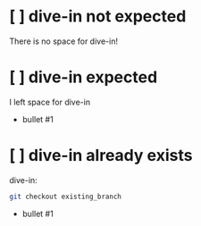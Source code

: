 # [ ] dive-in not expected
There is no space for dive-in!

# [ ] dive-in expected

I left space for dive-in
- bullet #1

# [ ] dive-in already exists
dive-in:
```sh
git checkout existing_branch
```

- bullet #1
